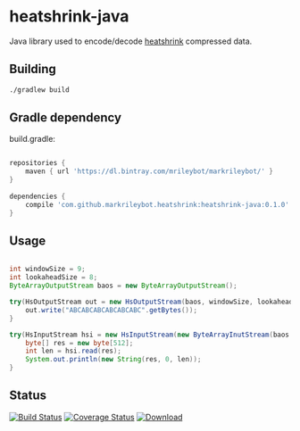 # heatshrink-java

Java library used to encode/decode [heatshrink] compressed data.

## Building

```bash
./gradlew build
```

## Gradle dependency

build.gradle:

```groovy

repositories {
	maven { url 'https://dl.bintray.com/mrileybot/markrileybot/' }
}
    
dependencies {
	compile 'com.github.markrileybot.heatshrink:heatshrink-java:0.1.0'
}

```

## Usage

```java

int windowSize = 9;
int lookaheadSize = 8;
ByteArrayOutputStream baos = new ByteArrayOutputStream();

try(HsOutputStream out = new HsOutputStream(baos, windowSize, lookaheadSize)) {
	out.write("ABCABCABCABCABCABC".getBytes());
}

try(HsInputStream hsi = new HsInputStream(new ByteArrayInutStream(baos.toByteArray()), windowSize, lookaheadSize)) {
	byte[] res = new byte[512];
	int len = hsi.read(res);
	System.out.println(new String(res, 0, len));
}

```

## Status
[![Build Status](https://travis-ci.org/markrileybot/heatshrink-java.png)](http://travis-ci.org/markrileybot/heatshrink-java)
[![Coverage Status](https://coveralls.io/repos/github/markrileybot/heatshrink-java/badge.svg?branch=master)](https://coveralls.io/github/markrileybot/heatshrink-java?branch=master)
[![Download](https://api.bintray.com/packages/mrileybot/markrileybot/heatshrink-java/images/download.svg) ](https://bintray.com/mrileybot/markrileybot/heatshrink-java/_latestVersion)

[heatshrink]: https://github.com/atomicobject/heatshrink

